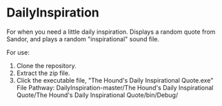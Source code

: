 # DailyInspiration
For when you need a little daily inspiration. Displays a random quote from Sandor, and plays a random "inspirational" sound file.

For use:
1. Clone the repository.
2. Extract the zip file.
3. Click the executable file, "The Hound's Daily Inspirational Quote.exe"
File Pathway: DailyInspiration-master/The Hound's Daily Inspirational Quote/The Hound's Daily Inspirational Quote/bin/Debug/
